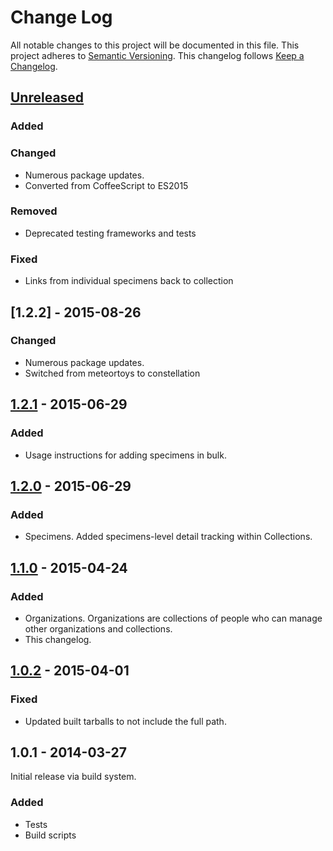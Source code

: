 # Change Log
All notable changes to this project will be documented in this file.
This project adheres to [Semantic Versioning](http://semver.org/).
This changelog follows [Keep a Changelog](http://keepachangelog.com/).

## [Unreleased][unreleased]
### Added
### Changed
- Numerous package updates.
- Converted from CoffeeScript to ES2015

### Removed
- Deprecated testing frameworks and tests

### Fixed
- Links from individual specimens back to collection

## [1.2.2] - 2015-08-26
### Changed
- Numerous package updates.
- Switched from meteortoys to constellation

## [1.2.1] - 2015-06-29
### Added
- Usage instructions for adding specimens in bulk.

## [1.2.0] - 2015-06-29
### Added
- Specimens. Added specimens-level detail tracking within Collections.

## [1.1.0] - 2015-04-24
### Added
- Organizations. Organizations are collections of people who can manage other organizations and collections.
- This changelog.

## [1.0.2] - 2015-04-01
### Fixed
- Updated built tarballs to not include the full path.

## 1.0.1 - 2014-03-27
Initial release via build system.

### Added
- Tests
- Build scripts

[unreleased]: https://github.com/TissueHub/TissueHub/compare/v1.2.2...HEAD
[1.2.1]: https://github.com/TissueHub/TissueHub/compare/v1.2.1...v1.2.2
[1.2.1]: https://github.com/TissueHub/TissueHub/compare/v1.2.0...v1.2.1
[1.2.0]: https://github.com/TissueHub/TissueHub/compare/v1.1.0...v1.2.0
[1.1.0]: https://github.com/TissueHub/TissueHub/compare/v1.0.2...v1.1.0
[1.0.2]: https://github.com/TissueHub/TissueHub/compare/v1.0.1...v1.0.2
